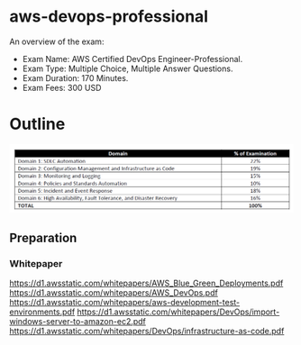 # aws-devops-professional

An overview of the exam:

* Exam Name: AWS Certified DevOps Engineer-Professional.
* Exam Type: Multiple Choice, Multiple Answer Questions.
* Exam Duration: 170 Minutes.
* Exam Fees: 300 USD


# Outline
![Exam Outline](images/outline.PNG)
## Preparation
### Whitepaper 
https://d1.awsstatic.com/whitepapers/AWS_Blue_Green_Deployments.pdf
https://d1.awsstatic.com/whitepapers/AWS_DevOps.pdf
https://d1.awsstatic.com/whitepapers/aws-development-test-environments.pdf
https://d1.awsstatic.com/whitepapers/DevOps/import-windows-server-to-amazon-ec2.pdf
https://d1.awsstatic.com/whitepapers/DevOps/infrastructure-as-code.pdf